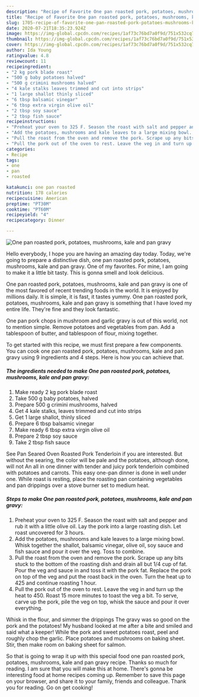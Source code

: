 ```yaml
---
description: "Recipe of Favorite One pan roasted pork, potatoes, mushrooms, kale and pan gravy"
title: "Recipe of Favorite One pan roasted pork, potatoes, mushrooms, kale and pan gravy"
slug: 1705-recipe-of-favorite-one-pan-roasted-pork-potatoes-mushrooms-kale-and-pan-gravy
date: 2020-07-21T18:35:23.924Z
image: https://img-global.cpcdn.com/recipes/1af73c76bd7a0f9d/751x532cq70/one-pan-roasted-pork-potatoes-mushrooms-kale-and-pan-gravy-recipe-main-photo.jpg
thumbnail: https://img-global.cpcdn.com/recipes/1af73c76bd7a0f9d/751x532cq70/one-pan-roasted-pork-potatoes-mushrooms-kale-and-pan-gravy-recipe-main-photo.jpg
cover: https://img-global.cpcdn.com/recipes/1af73c76bd7a0f9d/751x532cq70/one-pan-roasted-pork-potatoes-mushrooms-kale-and-pan-gravy-recipe-main-photo.jpg
author: Ida Young
ratingvalue: 4.8
reviewcount: 11
recipeingredient:
- "2 kg pork blade roast"
- "500 g baby potatoes halved"
- "500 g crimini mushrooms halved"
- "4 kale stalks leaves trimmed and cut into strips"
- "1 large shallot thinly sliced"
- "6 tbsp balsamic vinegar"
- "6 tbsp extra virgin olive oil"
- "2 tbsp soy sauce"
- "2 tbsp fish sauce"
recipeinstructions:
- "Preheat your oven to 325 F. Season the roast with salt and pepper and rub it with a little olive oil. Lay the pork into a large roasting dish. Let roast uncovered for 3 hours."
- "Add the potatoes, mushrooms and kale leaves to a large mixing bowl. Whisk together the shallot, balsamic vinegar, olive oil, soy sauce and fish sauce and pour it over the veg. Toss to combine."
- "Pull the roast from the oven and remove the pork. Scrape up any bits stuck to the bottom of the roasting dish and drain all but 1/4 cup of fat. Pour the veg and sauce in and toss it with the pork fat. Replace the pork on top of the veg and put the roast back in the oven. Turn the heat up to 425 and continue roasting 1 hour."
- "Pull the pork out of the oven to rest. Leave the veg in and turn up the heat to 450. Roast 15 more minutes to toast the veg a bit. To serve, carve up the pork, pile the veg on top, whisk the sauce and pour it over everything."
categories:
- Recipe
tags:
- one
- pan
- roasted

katakunci: one pan roasted 
nutrition: 178 calories
recipecuisine: American
preptime: "PT30M"
cooktime: "PT60M"
recipeyield: "4"
recipecategory: Dinner

---
```



![One pan roasted pork, potatoes, mushrooms, kale and pan gravy](https://img-global.cpcdn.com/recipes/1af73c76bd7a0f9d/751x532cq70/one-pan-roasted-pork-potatoes-mushrooms-kale-and-pan-gravy-recipe-main-photo.jpg)

Hello everybody, I hope you are having an amazing day today. Today, we're going to prepare a distinctive dish, one pan roasted pork, potatoes, mushrooms, kale and pan gravy. One of my favorites. For mine, I am going to make it a little bit tasty. This is gonna smell and look delicious.

One pan roasted pork, potatoes, mushrooms, kale and pan gravy is one of the most favored of recent trending foods in the world. It is enjoyed by millions daily. It is simple, it is fast, it tastes yummy. One pan roasted pork, potatoes, mushrooms, kale and pan gravy is something that I have loved my entire life. They're fine and they look fantastic.

One pan pork chops in mushroom and garlic gravy is out of this world, not to mention simple. Remove potatoes and vegetables from pan. Add a tablespoon of butter, and tablespoon of flour, mixing together.


To get started with this recipe, we must first prepare a few components. You can cook one pan roasted pork, potatoes, mushrooms, kale and pan gravy using 9 ingredients and 4 steps. Here is how you can achieve that.

<!--inarticleads1-->

##### The ingredients needed to make One pan roasted pork, potatoes, mushrooms, kale and pan gravy:

1. Make ready 2 kg pork blade roast
1. Take 500 g baby potatoes, halved
1. Prepare 500 g crimini mushrooms, halved
1. Get 4 kale stalks, leaves trimmed and cut into strips
1. Get 1 large shallot, thinly sliced
1. Prepare 6 tbsp balsamic vinegar
1. Make ready 6 tbsp extra virgin olive oil
1. Prepare 2 tbsp soy sauce
1. Take 2 tbsp fish sauce


See Pan Seared Oven Roasted Pork Tenderloin if you are interested. But without the searing, the color will be pale and the potatoes, although done, will not An all in one dinner with tender and juicy pork tenderloin combined with potatoes and carrots. This easy one-pan dinner is done in well under one. While roast is resting, place the roasting pan containing vegetables and pan drippings over a stove burner set to medium heat. 

<!--inarticleads2-->

##### Steps to make One pan roasted pork, potatoes, mushrooms, kale and pan gravy:

1. Preheat your oven to 325 F. Season the roast with salt and pepper and rub it with a little olive oil. Lay the pork into a large roasting dish. Let roast uncovered for 3 hours.
1. Add the potatoes, mushrooms and kale leaves to a large mixing bowl. Whisk together the shallot, balsamic vinegar, olive oil, soy sauce and fish sauce and pour it over the veg. Toss to combine.
1. Pull the roast from the oven and remove the pork. Scrape up any bits stuck to the bottom of the roasting dish and drain all but 1/4 cup of fat. Pour the veg and sauce in and toss it with the pork fat. Replace the pork on top of the veg and put the roast back in the oven. Turn the heat up to 425 and continue roasting 1 hour.
1. Pull the pork out of the oven to rest. Leave the veg in and turn up the heat to 450. Roast 15 more minutes to toast the veg a bit. To serve, carve up the pork, pile the veg on top, whisk the sauce and pour it over everything.


Whisk in the flour, and simmer the drippings The gravy was so good on the pork and the potatoes! My husband looked at me after a bite and smiled and said what a keeper! While the pork and sweet potatoes roast, peel and roughly chop the garlic. Place potatoes and mushrooms on baking sheet. Stir, then make room on baking sheet for salmon. 

So that is going to wrap it up with this special food one pan roasted pork, potatoes, mushrooms, kale and pan gravy recipe. Thanks so much for reading. I am sure that you will make this at home. There's gonna be interesting food at home recipes coming up. Remember to save this page on your browser, and share it to your family, friends and colleague. Thank you for reading. Go on get cooking!

